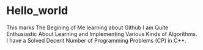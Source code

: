 # Hello_world
This marks The Begining of Me learning about Github
I am Quite Enthusiastic About Learning and Implementing Various Kinds of Algorithms.
I have a Solved Decent Number of Programming Problems (CP) in C++.
